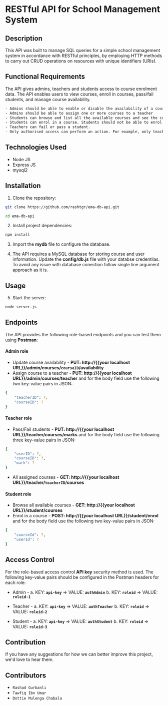 # RESTful API for School Management System

## Description
This API was built to manage SQL queries for a simple school management system in accordance with RESTful principles, by employing HTTP methods to carry out CRUD operations on resources with unique identifiers (URIs).

## Functional Requirements
The API gives admins, teachers and students access to course enrolment data. The API enables users to view courses, enroll in courses, pass/fail students, and manage course availability.

```bash
- Admins should be able to enable or disable the availability of a course
- Admins should be able to assign one or more courses to a teacher
- Students can browse and list all the available courses and see the course title and course teacher’s name.
- Students can enrol in a course. Students should not be able to enrol in a course more than once at each time.
- Teachers can fail or pass a student.
- Only authorised access can perform an action. For example, only teachers can pass/fail a student.
```


## Technologies Used
- Node JS
- Express JS
- mysql2


## Installation
1. Clone the repository:
```bash
git clone https://github.com/rashtgr/ema-db-api.git

cd ema-db-api
```

2. Install project dependencies:
```bash
npm install
```

3. Import the **mydb** file to configure the database.

4. The API requires a MySQL database for storing course and user information. Update the **config/db.js** file with your databse credentilas. To avoid any issue with database conection follow single line argument approach as it is.


## Usage
5. Start the server:

```bash
node server.js
```

## Endpoints
The API provides the following role-based endpoints and you can test them using **Postman**:

#### Admin role
- Update course availability - **PUT: http://{{your localhost URL}}/admin/courses/`courseID`/availability**
- Assign course to a teacher - **PUT: http://{{your localhost URL}}/admin/courses/teacher** and for the body field use the following two key-value pairs in JSON:
```bash
{
    "teacherID": ?,
    "courseID": ?
}
```

#### Teacher role
- Pass/Fail students - **PUT: http://{{your localhost URL}}/teacher/courses/marks** and for the body field use the following three key-value pairs in JSON:
```bash
{
    "userID": ?,
    "courseID": ?,
    "mark": ?
}
```
- All assigned courses - **GET: http://{{your localhost URL}}/teacher/`teacherID`/courses**


#### Student role
- Browse all available courses - **GET: http://{{your localhost URL}}/student/courses**
- Enrol in a course - **POST: http://{{your localhost URL}}/student/enrol** and for the body field use the following two key-value pairs in JSON:
```bash
{
    "courseId": ?,
    "userId": ?
}
```

## Access Control
For the role-based access control **API key** security method is used. The following key-value pairs should be configured in the Postman headers for each role:

- Admin   -  a. KEY: **`api-key`** => VALUE: **`authAdmin`**
             b. KEY: **`roleid`**  => VALUE: **`roleid-1`**

- Teacher -  a. KEY: **`api-key`** => VALUE: **`authTeacher`**
             b. KEY: **`roleid`**  => VALUE: **`roleid-2`**

- Student -  a. KEY: **`api-key`** => VALUE: **`authStudent`**
             b. KEY: **`roleid`**  => VALUE: **`roleid-3`**


## Contribution 
If you have any suggestions for how we can better improve this project, we'd love to hear them.


## Contributors
- `Rashad Gurbanli`
- `Tawfiq Ibn Umar`
- `Dottie Mulenga Chabala`
